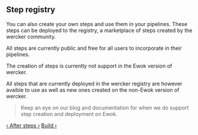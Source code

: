 ## Step registry

You can also create your own steps and use them in your pipelines. These
steps can be deployed to the registry, a marketplace of steps created by
the wercker community.

All steps are currently public and free for all users to incorporate in
their pipelines.

The creation of steps is currently not support in the Ewok version of
wercker.

All steps that are currently deployed in the wercker registry are
however avaible to use as well as new ones created on the non-Ewok
version of wercker.

> Keep an eye on our blog and documentation for when we do support step
creation and deployment on Ewok.

[&lsaquo; After steps &rsaquo;](/learn/steps/after-steps.html "nav previous steps")
[Build &rsaquo;](/learn/build/introduction.html "nav next build")

